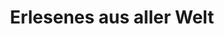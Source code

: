 ---
title: "Erlesenes aus aller Welt"
url: /lohr-am-main/erlesenes-aus-aller-welt/
shop: Andenken
---